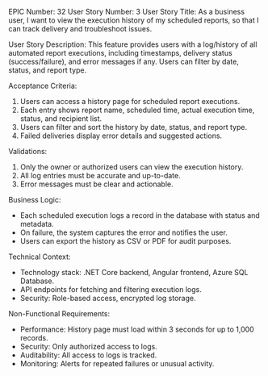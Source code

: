 EPIC Number: 32
User Story Number: 3
User Story Title: As a business user, I want to view the execution history of my scheduled reports, so that I can track delivery and troubleshoot issues.

User Story Description: This feature provides users with a log/history of all automated report executions, including timestamps, delivery status (success/failure), and error messages if any. Users can filter by date, status, and report type.

Acceptance Criteria:
1. Users can access a history page for scheduled report executions.
2. Each entry shows report name, scheduled time, actual execution time, status, and recipient list.
3. Users can filter and sort the history by date, status, and report type.
4. Failed deliveries display error details and suggested actions.

Validations:
1. Only the owner or authorized users can view the execution history.
2. All log entries must be accurate and up-to-date.
3. Error messages must be clear and actionable.

Business Logic:
- Each scheduled execution logs a record in the database with status and metadata.
- On failure, the system captures the error and notifies the user.
- Users can export the history as CSV or PDF for audit purposes.

Technical Context:
- Technology stack: .NET Core backend, Angular frontend, Azure SQL Database.
- API endpoints for fetching and filtering execution logs.
- Security: Role-based access, encrypted log storage.

Non-Functional Requirements:
- Performance: History page must load within 3 seconds for up to 1,000 records.
- Security: Only authorized access to logs.
- Auditability: All access to logs is tracked.
- Monitoring: Alerts for repeated failures or unusual activity.